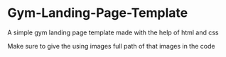 # Gym-Landing-Page-Template

A simple gym landing page template made with the help of html and css

Make sure to give the using images full path of that images in the code
